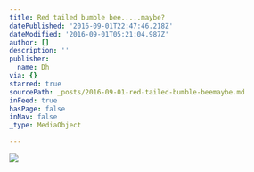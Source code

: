 ```yaml
---
title: Red tailed bumble bee.....maybe?
datePublished: '2016-09-01T22:47:46.218Z'
dateModified: '2016-09-01T05:21:04.987Z'
author: []
description: ''
publisher:
  name: Dh
via: {}
starred: true
sourcePath: _posts/2016-09-01-red-tailed-bumble-beemaybe.md
inFeed: true
hasPage: false
inNav: false
_type: MediaObject

---
```

![](https://the-grid-user-content.s3-us-west-2.amazonaws.com/c3f677f8-e462-46c8-afc2-df5b6590039d.jpg)